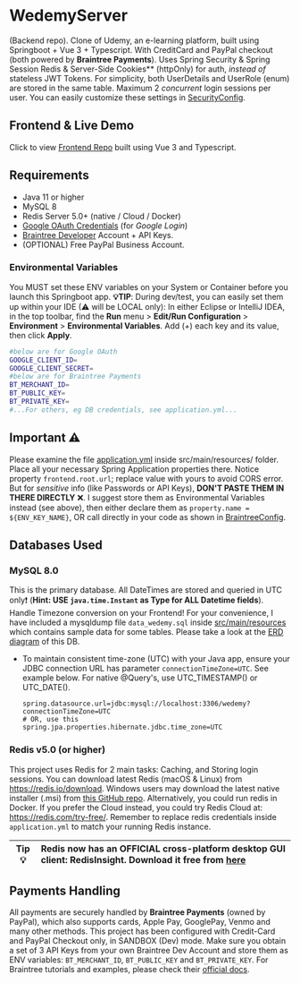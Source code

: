 # WedemyServer

(Backend repo). Clone of Udemy, an e-learning platform, built using Springboot + Vue 3 + Typescript. With CreditCard and
PayPal checkout (both powered by **Braintree Payments**). Uses Spring Security & Spring Session Redis & Server-Side Cookies** (httpOnly) for auth,
_instead of_ stateless JWT Tokens. For simplicity, both UserDetails and UserRole (enum) are stored in the same table.
Maximum 2 *concurrent* login sessions per user. You can easily customize these settings
in [SecurityConfig](src/main/java/com/davistiba/wedemyserver/config/SecurityConfig.java).

## Frontend & Live Demo

Click to view [Frontend Repo](https://github.com/Longwater1234/WedemyClient) built using Vue 3 and Typescript.

## Requirements

- Java 11 or higher
- MySQL 8
- Redis Server 5.0+ (native / Cloud / Docker)
- [Google OAuth Credentials](https://console.developers.google.com/apis/credentials) (for _Google Login_)
- [Braintree Developer](https://developer.paypal.com/braintree/docs) Account + API Keys.
- (OPTIONAL) Free PayPal Business Account.

### Environmental Variables

You MUST set these ENV variables on your System or Container before you launch this Springboot app. **💡TIP**: During dev/test, you
can easily set them up within your IDE (⚠ will be LOCAL only): In either Eclipse or IntelliJ IDEA, in the top toolbar,
find the **Run** menu > **Edit/Run Configuration** > **Environment** > **Environmental Variables**. Add (+) each key and
its value, then click **Apply**.

```bash
#below are for Google OAuth
GOOGLE_CLIENT_ID=
GOOGLE_CLIENT_SECRET=
#below are for Braintree Payments
BT_MERCHANT_ID=
BT_PUBLIC_KEY=
BT_PRIVATE_KEY=
#...For others, eg DB credentials, see application.yml...
```

## Important ⚠

Please examine the file [application.yml](src/main/resources/application.yml) inside src/main/resources/ folder. Place
all your necessary Spring Application properties there. Notice property `frontend.root.url`; replace value with yours to avoid CORS error.
But for _sensitive_ info (like Passwords or API Keys), **DON'T PASTE THEM IN THERE DIRECTLY** ❌. I suggest store them as
Environmental Variables instead (see above), then either declare them as `property.name = ${ENV_KEY_NAME}`, OR call
directly in your code as shown
in [BraintreeConfig](src/main/java/com/davistiba/wedemyserver/config/BraintreeConfig.java).

## Databases Used

### MySQL 8.0

This is the primary database. All DateTimes are stored and queried in UTC only❗ (**Hint: USE `java.time.Instant` as Type
for ALL Datetime fields**). Handle Timezone conversion on your Frontend! For your convenience, I have included a
mysqldump file `data_wedemy.sql` inside [src/main/resources](src/main/resources/data_wedemy.sql) which contains sample
data for some tables. Please take a look at the [ERD diagram](src/main/resources/wedemy_erd.png) of this DB.

- To maintain consistent time-zone (UTC) with your Java app, ensure your JDBC connection URL has
  parameter `connectionTimeZone=UTC`. See example below. For native @Query's, use UTC_TIMESTAMP() or UTC_DATE().
   ```properties
   spring.datasource.url=jdbc:mysql://localhost:3306/wedemy?connectionTimeZone=UTC
   # OR, use this
   spring.jpa.properties.hibernate.jdbc.time_zone=UTC
   ```

### Redis v5.0 (or higher)

This project uses Redis for 2 main tasks: Caching, and Storing login sessions. You can download latest Redis (macOS &
Linux) from https://redis.io/download. Windows users may download the latest native installer (.msi)
from [this GitHub repo](https://github.com/tporadowski/redis/releases). Alternatively, you could run redis in Docker. If
you prefer the Cloud instead, you could try Redis Cloud at: https://redis.com/try-free/. Remember to replace redis
credentials inside `application.yml` to match your running Redis instance.

| Tip 💡 | Redis now has an OFFICIAL cross-platform desktop GUI client: RedisInsight. Download it free from [here](https://redis.com/redis-enterprise/redis-insight/) |
|---------|:---------------------------------------------------------------------|

## Payments Handling

All payments are securely handled by **Braintree Payments** (owned by PayPal), which also supports cards, Apple Pay,
GooglePay, Venmo and many other methods. This project has been configured with Credit-Card and PayPal Checkout only, in
SANDBOX (Dev) mode. Make sure you obtain a set of 3 API Keys from your own Braintree Dev Account and store them as ENV
variables: `BT_MERCHANT_ID`, `BT_PUBLIC_KEY` and `BT_PRIVATE_KEY`. For Braintree tutorials and examples, please check
their [official docs](https://developer.paypal.com/braintree/docs).

